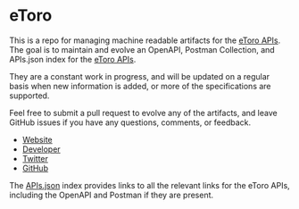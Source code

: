 # eToroThis is a repo for managing machine readable artifacts for the [eToro APIs](https://etoro.com). The goal is to maintain and evolve an OpenAPI, Postman Collection, and APIs.json index for the [eToro APIs](https://etoro.com).They are a constant work in progress, and will be updated on a regular basis when new information is added, or more of the specifications are supported.Feel free to submit a pull request to evolve any of the artifacts, and leave GitHub issues if you have any questions, comments, or feedback.- [Website](https://etoro.com)- [Developer](https://etoro.com)- [Twitter](https://twitter.com/eToro)- [GitHub](https://github.com/etoro)The [APIs.json](https://github.com/api-evangelist/etoro/blob/master/apis.json) index provides links to all the relevant links for the eToro APIs, including the OpenAPI and Postman if they are present.